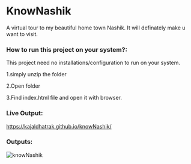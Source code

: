 # KnowNashik 

A virtual tour to my beautiful home town Nashik.
It will definately make u want to visit.

### How to run this project on your system?:

This project need no installations/configuration to run on your system.

  1.simply unzip the folder
  
  2.Open folder
  
  3.Find index.html file and open it with browser.

### Live Output:  

https://kajaldhatrak.github.io/knowNashik/

### Outputs:

![knowNashik](https://user-images.githubusercontent.com/86515122/215688901-94c7a8d9-a8d4-4eeb-9701-abc57b4dcff8.png)


